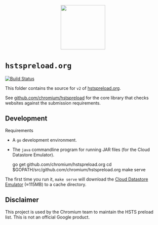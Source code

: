 <center>
<img src="frontend/static/app-icon.png" width=144>
</center>

# `hstspreload.org`

[![Build Status](https://travis-ci.org/chromium/hstspreload.org.svg?branch=master)](https://travis-ci.org/chromium/hstspreload.org)

This folder contains the source for `v2` of [hstspreload.org](https://hstspreload.org/).

See [github.com/chromium/hstspreload](https://github.com/chromium/hstspreload) for the core library that checks websites against the submission requirements.

## Development

Requirements

- A `go` development environment.
- The `java` commandline program for running JAR files (for the Cloud Datastore Emulator).

    go get github.com/chromium/hstspreload.org
    cd $GOPATH/src/github.com/chromium/hstspreload.org
    make serve

The first time you run it, `make serve` will download the [Cloud Datastore Emulator](https://cloud.google.com/datastore/docs/tools/datastore-emulator) (≈115MB) to a cache directory.

## Disclaimer

This project is used by the Chromium team to maintain the HSTS preload list. This is not an official Google product.
